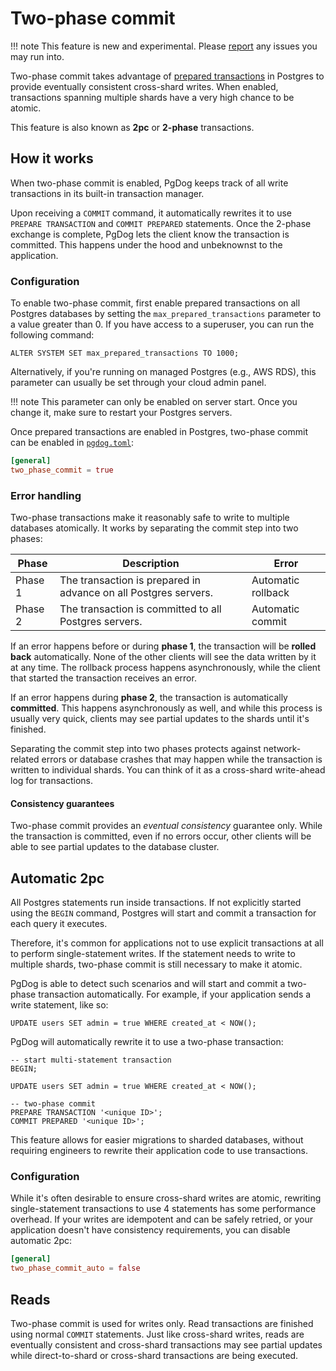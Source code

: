 # Two-phase commit

!!! note
     This feature is new and experimental. Please [report](https://github.com/pgdogdev/pgdog/issues) any issues you may run into.

Two-phase commit takes advantage of [prepared transactions](https://www.postgresql.org/docs/current/sql-prepare-transaction.html) in Postgres to provide eventually consistent cross-shard writes. When enabled, transactions spanning multiple shards have a very high chance to be atomic.

This feature is also known as **2pc** or **2-phase** transactions.

## How it works

When two-phase commit is enabled, PgDog keeps track of all write transactions in its built-in transaction manager.

Upon receiving a `COMMIT` command, it automatically rewrites it to use `PREPARE TRANSACTION` and `COMMIT PREPARED` statements. Once the 2-phase exchange is complete, PgDog lets the client know the transaction is committed. This happens under the hood and unbeknownst to the application.

### Configuration

To enable two-phase commit, first enable prepared transactions on all Postgres databases by setting the `max_prepared_transactions` parameter to a value greater than 0. If you have access to a superuser, you can run the following command:

```postgresql
ALTER SYSTEM SET max_prepared_transactions TO 1000;
```

Alternatively, if you're running on managed Postgres (e.g., AWS RDS), this parameter can usually be set through your cloud admin panel.

!!! note
     This parameter can only be enabled on server start. Once you change it, make sure to restart your Postgres servers.

Once prepared transactions are enabled in Postgres, two-phase commit can be enabled in [`pgdog.toml`](../../configuration/pgdog.toml/general.md):

```toml
[general]
two_phase_commit = true
```

### Error handling

Two-phase transactions make it reasonably safe to write to multiple databases atomically. It works by separating the commit step into two phases:

| Phase | Description | Error |
|-|-|-|
| Phase 1 | The transaction is prepared in advance on all Postgres servers. | Automatic rollback |
| Phase 2 | The transaction is committed to all Postgres servers. | Automatic commit |

If an error happens before or during **phase 1**, the transaction will be **rolled back** automatically. None of the other clients will see the data written by it at any time. The rollback process happens asynchronously, while the client that started the transaction receives an error.

If an error happens during **phase 2**, the transaction is automatically **committed**. This happens asynchronously as well, and while this process is usually very quick, clients may see partial updates to the shards until it's finished.

Separating the commit step into two phases protects against network-related errors or database crashes that may happen while the transaction is written to individual shards. You can think of it as a cross-shard write-ahead log for transactions.

#### Consistency guarantees

Two-phase commit provides an _eventual consistency_ guarantee only. While the transaction is committed, even if no errors occur, other clients will be able to see partial updates to the database cluster.

## Automatic 2pc

All Postgres statements run inside transactions. If not explicitly started using the `BEGIN` command, Postgres will start and commit a transaction for each query it executes.

Therefore, it's common for applications not to use explicit transactions at all to perform single-statement writes. If the statement needs to write to multiple shards, two-phase commit is still necessary to make it atomic.

PgDog is able to detect such scenarios and will start and commit a two-phase transaction automatically. For example, if your application sends a write statement, like so:

```postgresql
UPDATE users SET admin = true WHERE created_at < NOW();
```

PgDog will automatically rewrite it to use a two-phase transaction:

```postgresql
-- start multi-statement transaction
BEGIN;

UPDATE users SET admin = true WHERE created_at < NOW();

-- two-phase commit
PREPARE TRANSACTION '<unique ID>';
COMMIT PREPARED '<unique ID>';
```

This feature allows for easier migrations to sharded databases, without requiring engineers to rewrite their application code to use transactions.

### Configuration

While it's often desirable to ensure cross-shard writes are atomic, rewriting single-statement transactions to use 4 statements has some performance overhead. If your writes are idempotent and can be safely retried, or your application doesn't have consistency requirements, you can disable automatic 2pc:

```toml
[general]
two_phase_commit_auto = false
```

## Reads

Two-phase commit is used for writes only. Read transactions are finished using normal `COMMIT` statements. Just like cross-shard writes, reads are eventually consistent and cross-shard transactions may see partial updates while direct-to-shard or cross-shard transactions are being executed.
